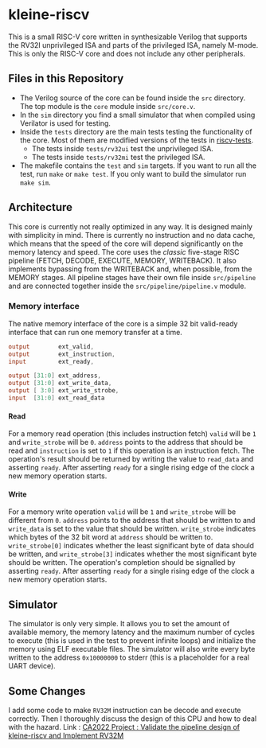 # kleine-riscv

This is a small RISC-V core written in synthesizable Verilog that supports the RV32I unprivileged ISA and parts of the privileged ISA, namely M-mode.
This is only the RISC-V core and does not include any other peripherals.

## Files in this Repository

* The Verilog source of the core can be found inside the `src` directory. The top module is the `core` module inside `src/core.v`.
* In the `sim` directory you find a small simulator that when compiled using Verilator is used for testing.
* Inside the `tests` directory are the main tests testing the functionality of the core. Most of them are modified versions of the tests in [riscv-tests](https://github.com/riscv/riscv-tests).
  * The tests inside `tests/rv32ui` test the unprivileged ISA.
  * The tests inside `tests/rv32mi` test the privileged ISA.
* The makefile contains the `test` and `sim` targets. If you want to run all the test, run `make` or `make test`. If you only want to build the simulator run `make sim`.

## Architecture

This core is currently not really optimized in any way. It is designed mainly with simplicity in mind. There is currently no instruction and no data cache, which means that the speed of the core will depend significantly on the memory latency and speed.
The core uses the *classic* five-stage RISC pipeline (FETCH, DECODE, EXECUTE, MEMORY, WRITEBACK). It also implements bypassing from the WRITEBACK and, when possible, from the MEMORY stages. All pipeline stages have their own file inside `src/pipeline` and are connected together inside the `src/pipeline/pipeline.v` module.

### Memory interface

The native memory interface of the core is a simple 32 bit valid-ready interface that can run one memory transfer at a time.
```verilog
output        ext_valid,
output        ext_instruction,
input         ext_ready,

output [31:0] ext_address,
output [31:0] ext_write_data,
output [ 3:0] ext_write_strobe,
input  [31:0] ext_read_data
```
#### Read

For a memory read operation (this includes instruction fetch) `valid` will be `1` and `write_strobe` will be `0`. `address` points to the address that should be read and `instruction` is set to `1` if this operation is an instruction fetch.
The operation's result should be returned by writing the value to `read_data` and asserting `ready`. After asserting `ready` for a single rising edge of the clock a new memory operation starts.

#### Write

For a memory write operation `valid` will be `1` and `write_strobe` will be different from `0`. `address` points to the address that should be written to and `write_data` is set to the value that should be written. `write_strobe` indicates which bytes of the 32 bit word at `address` should be written to. `write_strobe[0]` indicates whether the least significant byte of data should be written, and `write_strobe[3]` indicates whether the most significant byte should be written.
The operation's completion should be signalled by asserting `ready`. After asserting `ready` for a single rising edge of the clock a new memory operation starts.

## Simulator

The simulator is only very simple. It allows you to set the amount of available memory, the memory latency and the maximum number of cycles to execute (this is used in the test to prevent infinite loops) and initialize the memory using ELF executable files. The simulator will also write every byte written to the address `0x10000000` to stderr (this is a placeholder for a real UART device).

## Some Changes

I add some code to make `RV32M` instruction can be decode and execute correctly. Then I thoroughly discuss the design of this CPU and how to deal with the hazard.
Link : [CA2022 Project : Validate the pipeline design of kleine-riscv and Implement RV32M](https://hackmd.io/@aa12551/Hka3V7Ldo)
